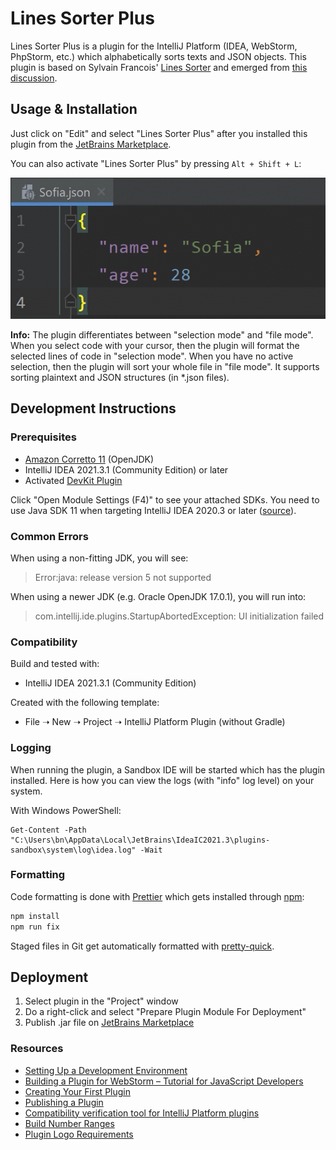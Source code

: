 # Lines Sorter Plus

Lines Sorter Plus is a plugin for the IntelliJ Platform (IDEA, WebStorm, PhpStorm, etc.) which alphabetically sorts texts and JSON objects. This plugin is based on Sylvain Francois' [Lines Sorter](https://plugins.jetbrains.com/plugin/5919-lines-sorter) and emerged from [this discussion](https://github.com/syllant/idea-plugin-linessorter/issues/16).

## Usage & Installation

Just click on "Edit" and select "Lines Sorter Plus" after you installed this plugin from the [JetBrains Marketplace](https://plugins.jetbrains.com/).

You can also activate "Lines Sorter Plus" by pressing `Alt + Shift + L`:

![Demo of Lines Sorter Plus](./readme.gif)

**Info:** The plugin differentiates between "selection mode" and "file mode". When you select code with your cursor, then the plugin will format the selected lines of code in "selection mode". When you have no active selection, then the plugin will sort your whole file in "file mode". It supports sorting plaintext and JSON structures (in \*.json files).

## Development Instructions

### Prerequisites

- [Amazon Corretto 11](https://aws.amazon.com/corretto/) (OpenJDK)
- IntelliJ IDEA 2021.3.1 (Community Edition) or later
- Activated [DevKit Plugin](https://plugins.jetbrains.com/docs/intellij/welcome.html)

Click "Open Module Settings (F4)" to see your attached SDKs. You need to use Java SDK 11 when targeting IntelliJ IDEA 2020.3 or later ([source](https://plugins.jetbrains.com/docs/intellij/setting-up-environment.html#configuring-intellij-platform-sdk)).

### Common Errors

When using a non-fitting JDK, you will see:

> Error:java: release version 5 not supported

When using a newer JDK (e.g. Oracle OpenJDK 17.0.1), you will run into:

> com.intellij.ide.plugins.StartupAbortedException: UI initialization failed

### Compatibility

Build and tested with:

- IntelliJ IDEA 2021.3.1 (Community Edition)

Created with the following template:

- File ➝ New ➝ Project ➝ IntelliJ Platform Plugin (without Gradle)

### Logging

When running the plugin, a Sandbox IDE will be started which has the plugin installed. Here is how you can view the logs (with "info" log level) on your system.

With Windows PowerShell:

```
Get-Content -Path "C:\Users\bn\AppData\Local\JetBrains\IdeaIC2021.3\plugins-sandbox\system\log\idea.log" -Wait
```

### Formatting

Code formatting is done with [Prettier](https://prettier.io/) which gets installed through [npm](https://www.npmjs.com/):

```bash
npm install
npm run fix
```

Staged files in Git get automatically formatted with [pretty-quick](https://github.com/azz/pretty-quick).

## Deployment

1. Select plugin in the "Project" window
2. Do a right-click and select "Prepare Plugin Module For Deployment"
3. Publish .jar file on [JetBrains Marketplace](https://plugins.jetbrains.com/plugin/add#intellij)

### Resources

- [Setting Up a Development Environment﻿](https://plugins.jetbrains.com/docs/intellij/setting-up-environment.html#configuring-intellij-platform-sdk)
- [Building a Plugin for WebStorm – Tutorial for JavaScript Developers](https://blog.jetbrains.com/webstorm/2021/09/building-a-plugin-for-webstorm-part-1/)
- [Creating Your First Plugin](https://plugins.jetbrains.com/docs/intellij/getting-started.html)
- [Publishing a Plugin](https://plugins.jetbrains.com/docs/intellij/publishing-plugin.html)
- [Compatibility verification tool for IntelliJ Platform plugins](https://github.com/JetBrains/intellij-plugin-verifier)
- [Build Number Ranges](https://plugins.jetbrains.com/docs/intellij/build-number-ranges.html)
- [Plugin Logo Requirements](https://plugins.jetbrains.com/docs/intellij/plugin-icon-file.html#plugin-logo-requirements)
